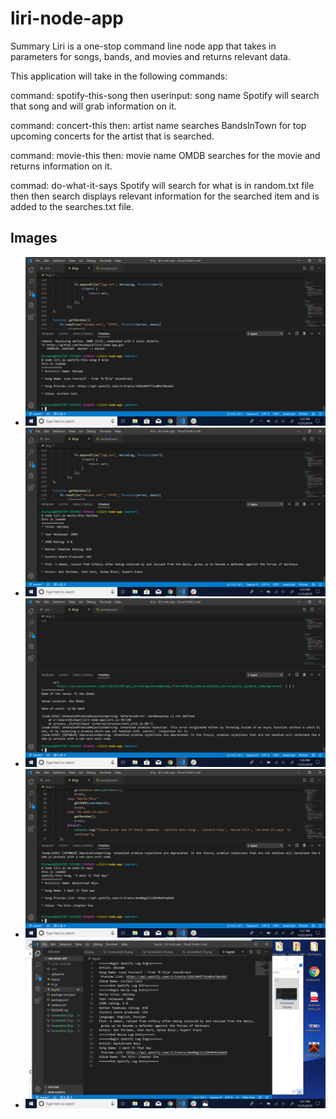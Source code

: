 # liri-node-app
Summary
Liri is a one-stop command line node app that takes in parameters for songs, bands, and movies and returns relevant data.

This application will take in the following commands:

command: spotify-this-song then userinput: song name
Spotify will search that song and will grab information on it.

command: concert-this then: artist name
searches BandsInTown for top upcoming concerts for the artist that is searched.

command: movie-this then: movie name
OMDB searches for the movie and returns information on it.

commad: do-what-it-says
Spotify will search for what is in random.txt file then then search displays relevant information for the searched item and is added to the searches.txt file.

## Images
- ![Screenshot 1](images/Screenshot(2).png)
- ![Screenshot 2](images/Screenshot(3).png)
- ![Screenshot 3](images/Screenshot(4).png)
- ![Screenshot 4](images/Screenshot(5).png)
- ![Screenshot 5](images/Screenshot(6).png)
